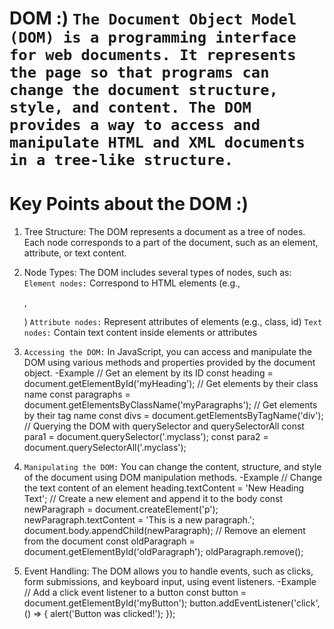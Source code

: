 # DOM :) `The Document Object Model (DOM) is a programming interface for web documents. It represents the page so that programs can change the document structure, style, and content. The DOM provides a way to access and manipulate HTML and XML documents in a tree-like structure.`

# Key Points about the DOM :)

1. Tree Structure: The DOM represents a document as a tree of nodes. Each node corresponds to a part of the document, such as an element, attribute, or text content.

2. Node Types: The DOM includes several types of nodes, such as:
   `Element nodes:` Correspond to HTML elements (e.g., <div>, <p>)
   `Attribute nodes:` Represent attributes of elements (e.g., class, id)
   `Text nodes:` Contain text content inside elements or attributes

3. `Accessing the DOM:` In JavaScript, you can access and manipulate the DOM using various methods and properties provided by the document object.
   -Example
   // Get an element by its ID
   const heading = document.getElementById('myHeading');
   // Get elements by their class name
   const paragraphs = document.getElementsByClassName('myParagraphs');
   // Get elements by their tag name
   const divs = document.getElementsByTagName('div');
   // Querying the DOM with querySelector and querySelectorAll
   const para1 = document.querySelector('.myclass');
   const para2 = document.querySelectorAll('.myclass');

4. `Manipulating the DOM:` You can change the content, structure, and style of the document using DOM manipulation methods.
   -Example
   // Change the text content of an element
   heading.textContent = 'New Heading Text';
   // Create a new element and append it to the body
   const newParagraph = document.createElement('p');
   newParagraph.textContent = 'This is a new paragraph.';
   document.body.appendChild(newParagraph);
   // Remove an element from the document
   const oldParagraph = document.getElementById('oldParagraph');
   oldParagraph.remove();

5. Event Handling: The DOM allows you to handle events, such as clicks, form submissions, and keyboard input, using event listeners.
   -Example
   // Add a click event listener to a button
   const button = document.getElementById('myButton');
   button.addEventListener('click', () => {
   alert('Button was clicked!');
   });
